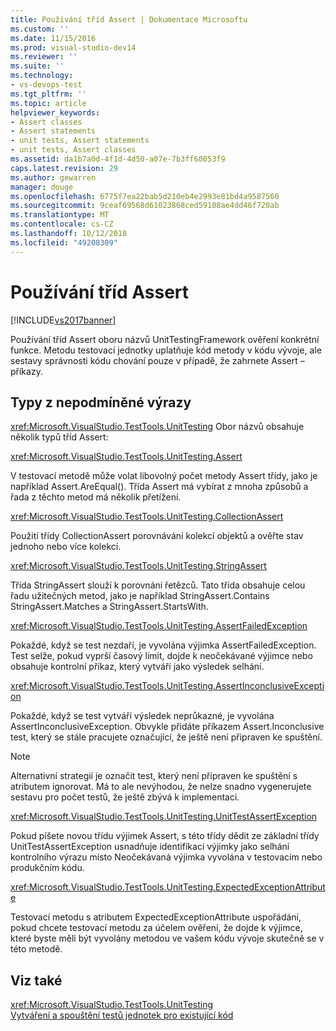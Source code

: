 ```yaml
---
title: Používání tříd Assert | Dokumentace Microsoftu
ms.custom: ''
ms.date: 11/15/2016
ms.prod: visual-studio-dev14
ms.reviewer: ''
ms.suite: ''
ms.technology:
- vs-devops-test
ms.tgt_pltfrm: ''
ms.topic: article
helpviewer_keywords:
- Assert classes
- Assert statements
- unit tests, Assert statements
- unit tests, Assert classes
ms.assetid: da1b7a0d-4f1d-4d50-a07e-7b3ff60053f9
caps.latest.revision: 29
ms.author: gewarren
manager: douge
ms.openlocfilehash: 6775f7ea22bab5d210eb4e2993e81bd4a9587560
ms.sourcegitcommit: 9ceaf69568d61023868ced59108ae4dd46f720ab
ms.translationtype: MT
ms.contentlocale: cs-CZ
ms.lasthandoff: 10/12/2018
ms.locfileid: "49208309"
---
```

# <a name="using-the-assert-classes"></a>Používání tříd Assert
[!INCLUDE[vs2017banner](../includes/vs2017banner.md)]

Používání tříd Assert oboru názvů UnitTestingFramework ověření konkrétní funkce. Metodu testovací jednotky uplatňuje kód metody v kódu vývoje, ale sestavy správnosti kódu chování pouze v případě, že zahrnete Assert – příkazy.  
  
## <a name="kinds-of-asserts"></a>Typy z nepodmíněné výrazy  
 <xref:Microsoft.VisualStudio.TestTools.UnitTesting> Obor názvů obsahuje několik typů tříd Assert:  
  
 <xref:Microsoft.VisualStudio.TestTools.UnitTesting.Assert>  
  
 V testovací metodě může volat libovolný počet metody Assert třídy, jako je například Assert.AreEqual(). Třída Assert má vybírat z mnoha způsobů a řada z těchto metod má několik přetížení.  
  
 <xref:Microsoft.VisualStudio.TestTools.UnitTesting.CollectionAssert>  
  
 Použití třídy CollectionAssert porovnávání kolekcí objektů a ověřte stav jednoho nebo více kolekcí.  
  
 <xref:Microsoft.VisualStudio.TestTools.UnitTesting.StringAssert>  
  
 Třída StringAssert slouží k porovnání řetězců. Tato třída obsahuje celou řadu užitečných metod, jako je například StringAssert.Contains StringAssert.Matches a StringAssert.StartsWith.  
  
 <xref:Microsoft.VisualStudio.TestTools.UnitTesting.AssertFailedException>  
  
 Pokaždé, když se test nezdaří, je vyvolána výjimka AssertFailedException. Test selže, pokud vyprší časový limit, dojde k neočekávané výjimce nebo obsahuje kontrolní příkaz, který vytváří jako výsledek selhání.  
  
 <xref:Microsoft.VisualStudio.TestTools.UnitTesting.AssertInconclusiveException>  
  
 Pokaždé, když se test vytváří výsledek neprůkazné, je vyvolána AssertInconclusiveException. Obvykle přidáte příkazem Assert.Inconclusive test, který se stále pracujete označující, že ještě není připraven ke spuštění.  
  
> [!NOTE]
>  Alternativní strategií je označit test, který není připraven ke spuštění s atributem ignorovat. Má to ale nevýhodou, že nelze snadno vygenerujete sestavu pro počet testů, že ještě zbývá k implementaci.  
  
 <xref:Microsoft.VisualStudio.TestTools.UnitTesting.UnitTestAssertException>  
  
 Pokud píšete novou třídu výjimek Assert, s této třídy dědit ze základní třídy UnitTestAssertException usnadňuje identifikaci výjimky jako selhání kontrolního výrazu místo Neočekávaná výjimka vyvolána v testovacím nebo produkčním kódu.  
  
 <xref:Microsoft.VisualStudio.TestTools.UnitTesting.ExpectedExceptionAttribute>  
  
 Testovací metodu s atributem ExpectedExceptionAttribute uspořádání, pokud chcete testovací metodu za účelem ověření, že dojde k výjimce, které byste měli být vyvolány metodou ve vašem kódu vývoje skutečně se v této metodě.  
  
## <a name="see-also"></a>Viz také  
 <xref:Microsoft.VisualStudio.TestTools.UnitTesting>   
 [Vytváření a spouštění testů jednotek pro existující kód](http://msdn.microsoft.com/en-us/e8370b93-085b-41c9-8dec-655bd886f173)



